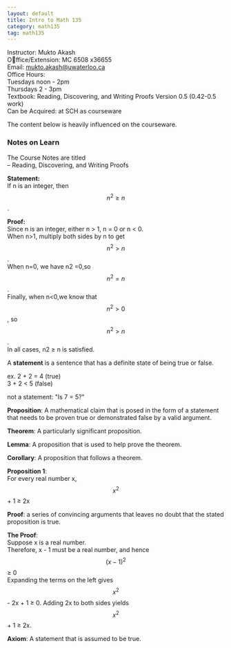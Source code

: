 ```yaml
---
layout: default
title: Intro to Math 135
category: math135
tag: math135
---
```


Instructor: Mukto Akash  
Office/Extension: MC 6508 x36655  
Email: mukto.akash@uwaterloo.ca  
Office Hours:  
Tuesdays noon - 2pm  
Thursdays 2 - 3pm  
Textbook: Reading, Discovering, and Writing Proofs Version 0.5 (0.42-0.5 work)    
Can be Acquired: at SCH as courseware    

The content below is heavily influenced on the courseware.  


### Notes on Learn

The Course Notes are titled  
– Reading, Discovering, and Writing Proofs  

**Statement:**  
If n is an integer, then $$n^2 ≥ n$$.


**Proof:**  
Since n is an integer, either n > 1, n = 0 or n < 0.  
When n>1, multiply both sides by n to get $$n^2 >n$$.  
When n=0, we have n2 =0,so $$n^2 =n$$.  
Finally, when n<0,we know that $$n^2 >0$$, so $$n^2 >n$$.  
In all cases, n2 ≥ n is satisfied.  


A **statement** is a sentence that has a definite state of being true or false.  

ex. 2 + 2 = 4 (true)  
3 + 2 < 5 (false)

not a statement: "Is 7 = 5?"  

**Proposition**: A mathematical claim that is posed in the form of a statement that needs to be proven true or demonstrated false by a valid argument.  

**Theorem**: A particularly significant proposition.  

**Lemma**: A proposition that is used to help prove the theorem.  

**Corollary**: A proposition that follows a theorem.  

**Proposition 1**:  
For every real number x, $$x^2$$ + 1 ≥ 2x

**Proof**: a series of convincing arguments that leaves no doubt that the stated proposition is true.

**The Proof**:  
Suppose x is a real number.  
Therefore, x - 1 must be a real number, and hence  
$$(x-1)^2$$ ≥ 0  
Expanding the terms on the left gives $$x^2$$ - 2x + 1 ≥ 0. Adding 2x to both sides yields $$x^2$$ + 1 ≥ 2x.  

**Axiom**: A statement that is assumed to be true.
